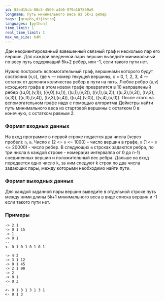 ```yaml
---
id: 83ed15cb-88c5-4569-a4d6-979a167859a9
longname: Путь минимального веса из 5k+2 ребер
tags: [graphs,dijkstra]
languages: [python]
time_limit: 1
real_time_limit: 1
max_vm_size: 64M
---
```



Дан неориентированный взвешенный связный граф и несколько пар его вершин. Для каждой введенной пары вершин выведите минимальный по весу путь содержащий 5k+2 ребер, или -1, если такого пути нет.

Нужно построить вспомогательный граф, вершинами которого будут
состояния (v,c), где v — номер текущей вершины, c = 0, 1, 2, 3, 4 —
остаток от деления количества ребер в пути на пять. Любое ребро (u,v)
исходного графа в этом новом графе превратится в 10 направленый ребер
((u,0),(v,1)), ((v,0),(u,1)), ((u,1),(v,2)), ((v,1),(u,2)),
((u,2),(v,3)), ((v,2),(u,3)), ((u,3),(v,4)), ((v,3),(u,4)),
((u,4),(v,0)), ((v,4),(u,0)). После этого на вспомогательном графе
надо с помощью алгоритма Дейкстры найти путь минимального веса из
стартовой вершины с остатком 0 в конечную, с остатком равным 2.

### Формат входных данных

На вход программе в первой строке подается два числа (через пробел): `n`, `m`. Число `n` (2 <= `n` <= 1000) - число вершин в графе, `m` (1 <= `m` <= 20000) - число ребер. В следующих `m` строках задаются ребра, по три числа в каждой строке - номера(из интервалла от 0 до n-1) соединенных вершин и положительный вес ребра. Дальше на вход передается одно число k, за ним следуют k строк по два числа задающих пары, между которыми необходимо найти пути.

### Формат выходных данных

Для каждой заданной пары вершин выведите в отдельной строке путь между ними длины 5k+1 минимального веса в виде списка вершин и -1 если такого пути нет.

### Примеры
```
-> 2 1
-> 0 1 15
-> 1
-> 0 1
--
<- 0 1 0 1 0 1 0 1
```

```
-> 4 3
-> 3 1 12
-> 0 1 45
-> 2 1 90
-> 2
-> 0 1
-> 0 3
--
<- 0 1 3 1 3 1 3 1
<- 0 1 3
```
